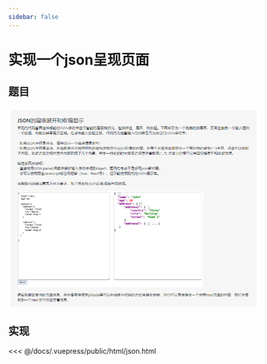 ```yaml
---
sidebar: false
---
```

# 实现一个json呈现页面

## 题目

![json](../../images/json.png)

## 实现

<<< @/docs/.vuepress/public/html/json.html
